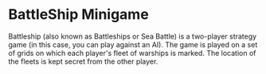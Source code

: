 # BattleShip Minigame
Battleship (also known as Battleships or Sea Battle) is a two-player strategy game (in this case, you can play against an AI). The game is played on a set of grids on which each player's fleet of warships is marked. The location of the fleets is kept secret from the other player.
